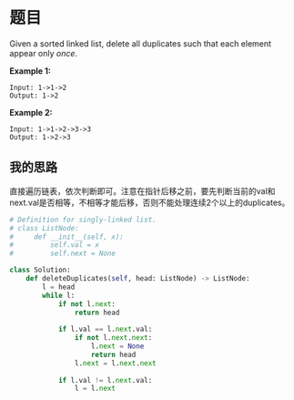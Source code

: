 # 题目

Given a sorted linked list, delete all duplicates such that each element appear only *once*.

**Example 1:**

```
Input: 1->1->2
Output: 1->2
```

**Example 2:**

```
Input: 1->1->2->3->3
Output: 1->2->3
```

## 我的思路

直接遍历链表，依次判断即可。注意在指针后移之前，要先判断当前的val和next.val是否相等，不相等才能后移，否则不能处理连续2个以上的duplicates。

```python
# Definition for singly-linked list.
# class ListNode:
#     def __init__(self, x):
#         self.val = x
#         self.next = None

class Solution:
    def deleteDuplicates(self, head: ListNode) -> ListNode:
        l = head
        while l:
            if not l.next:
                return head
            
            if l.val == l.next.val:
                if not l.next.next:
                    l.next = None
                    return head
                l.next = l.next.next
                
            if l.val != l.next.val:
                l = l.next
```

